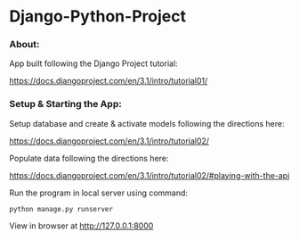 # Django-Python-Project


### About:

App built following the Django Project tutorial:

https://docs.djangoproject.com/en/3.1/intro/tutorial01/


### Setup & Starting the App:

Setup database and create & activate models following the directions here:

https://docs.djangoproject.com/en/3.1/intro/tutorial02/

Populate data following the directions here:

https://docs.djangoproject.com/en/3.1/intro/tutorial02/#playing-with-the-api

Run the program in local server using command:

`python manage.py runserver`

View in browser at http://127.0.0.1:8000
